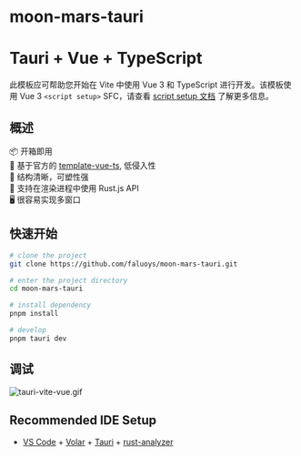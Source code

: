 # moon-mars-tauri

# Tauri + Vue + TypeScript

此模板应可帮助您开始在 Vite 中使用 Vue 3 和 TypeScript 进行开发。该模板使用 Vue 3 `<script setup>` SFC，请查看 [script setup 文档](https://v3.vuejs.org/api/sfc-script-setup.html#sfc-script-setup) 了解更多信息。

## 概述

📦 开箱即用  
🎯 基于官方的 [template-vue-ts](https://github.com/vitejs/vite/tree/main/packages/create-vite/template-vue-ts), 低侵入性  
🌱 结构清晰，可塑性强  
💪 支持在渲染进程中使用 Rust.js API  
🖥 很容易实现多窗口

## 快速开始

```sh
# clone the project
git clone https://github.com/faluoys/moon-mars-tauri.git

# enter the project directory
cd moon-mars-tauri

# install dependency
pnpm install

# develop
pnpm tauri dev
```

## 调试

![tauri-vite-vue.gif](/tauri-vite-vue-debug.gif)

## Recommended IDE Setup

- [VS Code](https://code.visualstudio.com/) + [Volar](https://marketplace.visualstudio.com/items?itemName=Vue.volar) + [Tauri](https://marketplace.visualstudio.com/items?itemName=tauri-apps.tauri-vscode) + [rust-analyzer](https://marketplace.visualstudio.com/items?itemName=rust-lang.rust-analyzer)

